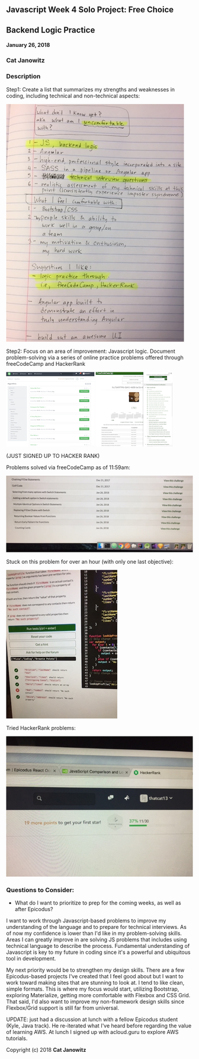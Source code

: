 ## Javascript Week 4 Solo Project: Free Choice

## Backend Logic Practice

#### January 26, 2018

### Cat Janowitz

###  Description
Step1: Create a list that summarizes my strengths and weaknesses in coding, including technical and non-technical aspects:

![](list3.JPG)

Step2: Focus on an area of improvement: Javascript logic. Document problem-solving via a series of online practice problems offered through freeCodeCamp and HackerRank

![](hacker-rank.png)  ![](free-code-camp.png)

(JUST SIGNED UP TO HACKER RANK)

Problems solved via freeCodeCamp as of 11:59am:

![](progress1.jpg)

Stuck on this problem for over an hour (with only one last objective):

![](stuck.jpg)

Tried HackerRank problems:

![](hackerRank.jpg)


###  Questions to Consider:

* What do I want to prioritize to prep for the coming weeks, as well as after Epicodus?

I want to work through Javascript-based problems to improve my understanding of the language and to prepare for technical interviews. As of now my confidence is lower than I'd like in my problem-solving skills. Areas I can greatly improve in are solving JS problems that includes using technical language to describe the process. Fundamental understanding of Javascript is key to my future in coding since it's a powerful and ubiquitous tool in development.

My next priority would be to strengthen my design skills.  There are a few Epicodus-based projects I've created that I feel good about but I want to work toward making sites that are stunning to look at. I tend to like clean, simple formats. This is where my focus would start, utilizing Bootstrap, exploring Materialize, getting more comfortable with Flexbox and CSS Grid.  That said, I'd also want to improve my non-framework design skills since Flexbox/Grid support is still far from universal.

UPDATE: just had a discussion at lunch with a fellow Epicodus student (Kyle, Java track). He re-iterated what I've heard before regarding the value of learning AWS. At lunch I signed up with acloud.guru to explore AWS tutorials.







Copyright (c) 2018 **Cat Janowitz**
